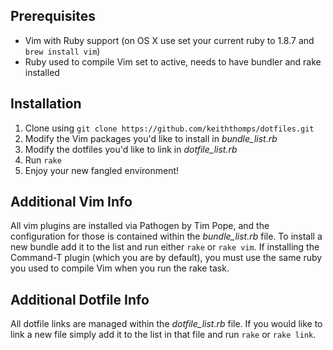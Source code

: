 Prerequisites
-------------
* Vim with Ruby support (on OS X use set your current ruby to 1.8.7 and `brew install vim`)
* Ruby used to compile Vim set to active, needs to have bundler and rake installed

Installation
------------
1. Clone using `git clone https://github.com/keiththomps/dotfiles.git`
2. Modify the Vim packages you'd like to install in _bundle_list.rb_
3. Modify the dotfiles you'd like to link in _dotfile_list.rb_
4. Run `rake`
5. Enjoy your new fangled environment!

Additional Vim Info
-------------------
All vim plugins are installed via Pathogen by Tim Pope, and the configuration for those is contained within the
_bundle_list.rb_ file. To install a new bundle add it to the list and run either `rake` or `rake vim`. If 
installing the Command-T plugin (which you are by default), you must use the same ruby you used to compile Vim 
when you run the rake task.

Additional Dotfile Info
-----------------------
All dotfile links are managed within the _dotfile_list.rb_ file. If you would like to link a new file simply add
it to the list in that file and run `rake` or `rake link`.
